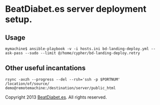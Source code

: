BeatDiabet.es server deployment setup.
======================================

Usage
-----

`mymachine$ ansible-playbook -v -i hosts.ini bd-landing-deploy.yml --ask-pass --sudo --limit @/home/cypher/bd-landing-deploy.retry`


Other useful incantations
-------------------------

`rsync -avzh --progress --del --rsh='ssh -p $PORTNUM' /location/of/source/ demo@remotemachine:/destination/server/public_html`



Copyright 2013 [BeatDiabet.es](http://beatdiabet.es/). All rights reserved.
